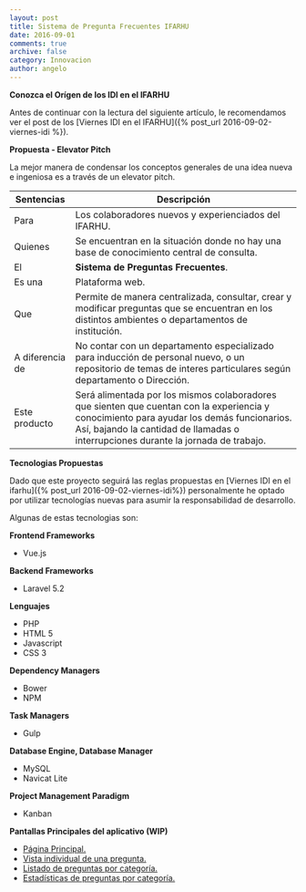 ```yaml
---
layout: post
title: Sistema de Pregunta Frecuentes IFARHU
date: 2016-09-01
comments: true
archive: false
category: Innovacion
author: angelo
---
```


**Conozca el Orígen de los IDI en el IFARHU**

Antes de continuar con la lectura del siguiente artículo, le recomendamos ver el post de los [Viernes IDI en el IFARHU]({% post_url 2016-09-02-viernes-idi %}).

**Propuesta - Elevator Pitch**

La mejor manera de condensar los conceptos generales de una idea nueva e ingeniosa es a través de un elevator pitch.

| Sentencias | Descripción |
| --- | --- |
| Para| Los colaboradores nuevos y experienciados del IFARHU. |
| Quienes | Se encuentran en la situación donde no hay una base de conocimiento central de consulta. |
| El | **Sistema de Preguntas Frecuentes**. |
| Es una | Plataforma web. |
| Que | Permite de manera centralizada, consultar, crear y modificar preguntas que se encuentran en los distintos ambientes o departamentos de institución. |
| A diferencia de | No contar con un departamento especializado para inducción de personal nuevo, o un repositorio de temas de interes particulares según departamento o Dirección. |
| Este producto | Será alimentada por los mismos colaboradores que sienten que cuentan con la experiencia y conocimiento para ayudar los demás funcionarios. Así, bajando la cantidad de llamadas o interrupciones durante la jornada de trabajo. |

**Tecnologias Propuestas**

Dado que este proyecto seguirá las reglas propuestas en [Viernes IDI en el ifarhu]({% post_url  2016-09-02-viernes-idi%}) personalmente he optado por utilizar tecnologías nuevas para asumir la responsabilidad de desarrollo.

Algunas de estas tecnologias son:

**Frontend Frameworks**

- Vue.js

**Backend Frameworks**

- Laravel 5.2

**Lenguajes**

- PHP
- HTML 5
- Javascript
- CSS 3

**Dependency Managers**

- Bower
- NPM

**Task Managers**

- Gulp

**Database Engine, Database Manager**

- MySQL
- Navicat Lite

**Project Management Paradigm**

- Kanban

**Pantallas Principales del aplicativo (WIP)**

 - <a href="{{site.url}}/assets/images/innovacion/index.png" target="_blank">Página Principal.</a>
 - <a href="{{site.url}}/assets/images/innovacion/post-single.png" target="_blank">Vista individual de una pregunta.</a>
 - <a href="{{site.url}}/assets/images/innovacion/archive-categorias.png" target="_blank">Listado de preguntas por categoría.</a>
 - <a href="{{site.url}}/assets/images/innovacion/categorias-index.png" target="_blank">Estadísticas de preguntas por categoría.</a>

